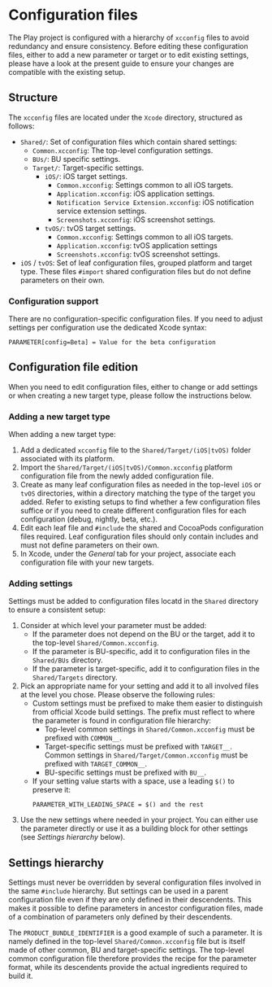 # Configuration files

The Play project is configured with a hierarchy of `xcconfig` files to avoid redundancy and ensure consistency. Before editing these configuration files, either to add a new parameter or target or to edit existing settings, please have a look at the present guide to ensure your changes are compatible with the existing setup.

## Structure

The `xcconfig` files are located under the `Xcode` directory, structured as follows:

- `Shared/`: Set of configuration files which contain shared settings:
    - `Common.xcconfig`: The top-level configuration settings.
    - `BUs/`: BU specific settings.
    - `Target/`: Target-specific settings.
        - `iOS/`: iOS target settings.
            - `Common.xcconfig`: Settings common to all iOS targets.
            - `Application.xcconfig`: iOS application settings.
            - `Notification Service Extension.xcconfig`: iOS notification service extension settings.
            - `Screenshots.xcconfig`: iOS screenshot settings.
        - `tvOS/`: tvOS target settings. 
            - `Common.xcconfig`: Settings common to all iOS targets.
            - `Application.xcconfig`: tvOS application settings
            - `Screenshots.xcconfig`: tvOS screenshot settings.
- `iOS` / `tvOS`: Set of leaf configuration files, grouped platform and target type. These files `#import` shared configuration files but do not define parameters on their own.

### Configuration support

There are no configuration-specific configuration files. If you need to adjust settings per configuration use the dedicated Xcode syntax:

```
PARAMETER[config=Beta] = Value for the beta configuration
```

## Configuration file edition

When you need to edit configuration files, either to change or add settings or when creating a new target type, please follow the instructions below.

### Adding a new target type

When adding a new target type:

1. Add a dedicated `xcconfig` file to the `Shared/Target/(iOS|tvOS)` folder associated with its platform.
2. Import the `Shared/Target/(iOS|tvOS)/Common.xcconfig` platform configuration file from the newly added configuration file.
3. Create as many leaf configuration files as needed in the top-level `iOS` or `tvOS` directories, within a directory matching the type of the target you added. Refer to existing setups to find whether a few configuration files suffice or if you need to create different configuration files for each configuration (debug, nightly, beta, etc.).
4. Edit each leaf file and `#include` the shared and CocoaPods configuration files required. Leaf configuration files should only contain includes and must not define parameters on their own.
5. In Xcode, under the _General_ tab for your project, associate each configuration file with your new targets.

### Adding settings

Settings must be added to configuration files locatd in the `Shared` directory to ensure a consistent setup:

1. Consider at which level your parameter must be added:
    - If the parameter does not depend on the BU or the target, add it to the top-level `Shared/Common.xcconfig`.
    - If the parameter is BU-specific, add it to configuration files in the `Shared/BUs` directory.
    - If the parameter is target-specific, add it to configuration files in the `Shared/Targets` directory.
2. Pick an appropriate name for your setting and add it to all involved files at the level you chose. Please observe the following rules:
    - Custom settings must be prefixed to make them easier to distinguish from official Xcode build settings. The prefix must reflect to where the parameter is found in configuration file hierarchy:
        - Top-level common settings in `Shared/Common.xcconfig` must be prefixed with `COMMON__`.
        - Target-specific settings must be prefixed with `TARGET__`. Common settings in `Shared/Target/Common.xcconfig` must be prefixed with `TARGET_COMMON__`.
        - BU-specific settings must be prefixed with `BU__`.
    - If your setting value starts with a space, use a leading `$()` to preserve it:
        ```
        PARAMETER_WITH_LEADING_SPACE = $() and the rest
        ```
3. Use the new settings where needed in your project. You can either use the parameter directly or use it as a building block for other settings (see _Settings hierarchy_ below).

## Settings hierarchy

Settings must never be overridden by several configuration files involved in the same `#include` hierarchy. But settings can be used in a parent configuration file even if they are only defined in their descendents. This makes it possible to define parameters in ancestor configuration files, made of a combination of parameters only defined by their descendents.

The `PRODUCT_BUNDLE_IDENTIFIER` is a good example of such a parameter. It is namely defined in the top-level `Shared/Common.xcconfig` file but is itself made of other common, BU and target-specific settings. The top-level common configuration file therefore provides the recipe for the parameter format, while its descendents provide the actual ingredients required to build it.

